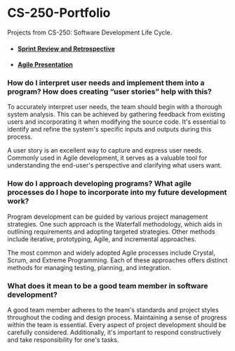 # CS-250-Portfolio

Projects from CS-250: Software Development Life Cycle.

- #### [Sprint Review and Retrospective](https://github.com/kennedy-u/CS-250-Portfolio/blob/master/Final%20Sprint%20Review%20and%20Retrospective.pdf)
- #### [Agile Presentation](https://github.com/kennedy-u/CS-250-Portfolio/blob/master/Agile_Presentation.pdf)

### How do I interpret user needs and implement them into a program? How does creating “user stories” help with this?

To accurately interpret user needs, the team should begin with a thorough system analysis. This can be achieved by gathering feedback from existing users and incorporating it when modifying the source code. It's essential to identify and refine the system's specific inputs and outputs during this process.

A user story is an excellent way to capture and express user needs. Commonly used in Agile development, it serves as a valuable tool for understanding the end-user's perspective and clarifying what users want.

### How do I approach developing programs? What agile processes do I hope to incorporate into my future development work?

Program development can be guided by various project management strategies. One such approach is the Waterfall methodology, which aids in outlining requirements and adopting targeted strategies. Other methods include iterative, prototyping, Agile, and incremental approaches.

The most common and widely adopted Agile processes include Crystal, Scrum, and Extreme Programming. Each of these approaches offers distinct methods for managing testing, planning, and integration.

### What does it mean to be a good team member in software development?

A good team member adheres to the team's standards and project styles throughout the coding and design process. Maintaining a sense of progress within the team is essential. Every aspect of project development should be carefully considered. Additionally, it's important to respond constructively and take responsibility for one's tasks.
